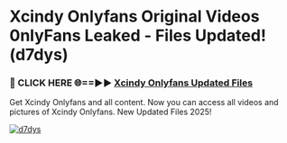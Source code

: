 # Xcindy Onlyfans Original Videos 0nlyFans Leaked - Files Updated! (d7dys)

<h3>🔴 CLICK HERE 🌐==►► <a href="https://tinyurl.com/2m67pmp6" rel="nofollow">Xcindy Onlyfans Updated Files</a></h3>

Get Xcindy Onlyfans and all content. Now you can access all videos and pictures of Xcindy Onlyfans. New Updated Files 2025!

[![d7dys](https://i.imgur.com/H4QAA4z.gif)](https://tinyurl.com/2m67pmp6)